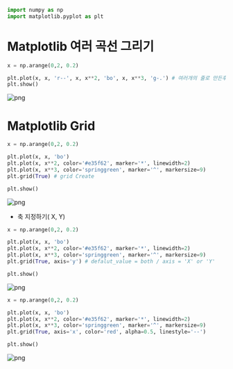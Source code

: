 ```python
import numpy as np
import matplotlib.pyplot as plt
```

# Matplotlib 여러 곡선 그리기


```python
x = np.arange(0,2, 0.2)

plt.plot(x, x, 'r--', x, x**2, 'bo', x, x**3, 'g-.') # 여러개의 줄로 만든후 설정 값 변경도 가능
plt.show()
```


![png](Matplotlib_6_files/Matplotlib_6_2_0.png)


# Matplotlib Grid


```python
x = np.arange(0,2, 0.2)

plt.plot(x, x, 'bo')
plt.plot(x, x**2, color='#e35f62', marker='*', linewidth=2)
plt.plot(x, x**3, color='springgreen', marker='^', markersize=9)
plt.grid(True) # grid Create

plt.show()
```


![png](Matplotlib_6_files/Matplotlib_6_4_0.png)


- 축 지정하기( X, Y)


```python
x = np.arange(0,2, 0.2)

plt.plot(x, x, 'bo')
plt.plot(x, x**2, color='#e35f62', marker='*', linewidth=2)
plt.plot(x, x**3, color='springgreen', marker='^', markersize=9)
plt.grid(True, axis='y') # defalut_value = both / axis = 'X' or 'Y'

plt.show()
```


![png](Matplotlib_6_files/Matplotlib_6_6_0.png)



```python
x = np.arange(0,2, 0.2)

plt.plot(x, x, 'bo')
plt.plot(x, x**2, color='#e35f62', marker='*', linewidth=2)
plt.plot(x, x**3, color='springgreen', marker='^', markersize=9)
plt.grid(True, axis='x', color='red', alpha=0.5, linestyle='--') 

plt.show()
```


![png](Matplotlib_6_files/Matplotlib_6_7_0.png)



```python

```
